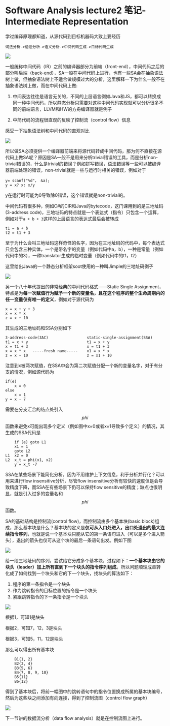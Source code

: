 # Software Analysis lecture2 笔记-Intermediate Representation

学过编译原理都知道，从源代码到目标机器码大致上要经历

    词法分析->语法分析->语义分析->中间代码生成->目标代码生成

![](2020-04-12154557.jpg)

一般统称中间代码（IR）之前的编译器部分为前端（front-end），中间代码之后的部分叫后端（back-end），SA一般在中间代码上进行，也有一些SA会在抽象语法树上做，但抽象语法树上不适合做规模过大的分析，这里解释一下为什么一般不在抽象语法树上做，而在中间代码上做:

1. 中间表达往往是语言无关的，不同的上层语言例如Java和JS，都可以转换成同一种中间代码，所以静态分析只需要对这种中间代码实现就可以分析很多不同的前端语言，LLVM和HW的方舟编译器就是例子

2. 中简代码的流程很直观的反映了控制流（control flow）信息

感受一下抽象语法树和中间代码的直观对比

![](20200412162405.jpg)

所以做SA必须提供一个编译器前端来将源代码转成中间代码，那为何不直接在源代码上做SA呢？原因是SA一般不是用来分析trivial错误的工具，而是分析non-trivial错误的，什么是trivial的错误？例如拼写错误，语法错误等一些可以被编译器前端处理的错误，non-trivial就是一些与运行时相关的错误，例如对于

```
y= scanf("%d"， &a);
y = x? x: x/y
```

y在运行时可能为0导致除0错误，这个错误就是non-trivial的。

中间代码有很多种，例如C#的CIR和Java的bytecode，这门课用到的是三地址码(3-address code)，三地址码的特点就是一个表达式（指令）只包含一个运算，例如对于`a + b + 3`这样的上层语言的表达式最后会被转成

```
t1 = a + b
t2 = t1 + 3
```

至于为什么会叫三地址码这样奇怪的名字，因为在三地址码的代码中，每个表达式只会包含三种实体，一个是带名字的变量（例如代码中a，b），一种是常量（例如代码中的3），一种translator生成的临时变量（例如代码中的t1，t2）

这里给出Java的一个静态分析框架soot使用的一种叫Jimple的三地址码例子

![](20200412163453.jpg)

另一个八十年代提出的非常经典的中间代码格式——Static Single Assignment，特点是为**每一次赋值行为赋予一个新的变量名，且在这个程序的整个生命周期内的任一变量仅有唯一的定义**，例如对于源代码为

```
x = x + y + 3
x = x * x
z = x + 10
```

其生成的三地址码和SSA分别如下

```
3-address-code(3AC)                 static-single-assignment(SSA)
t1 = x + y                          t1 = x + y
x = t1 + 3                          x = t1 + 3
x = x * x   -----fresh name-----    x1 = x * x
z = x + 10                          z = x1 + 10
```

注意到x被两次赋值，在SSA中会为第二次赋值分配一个新的变量名字，对于有分支的情况，例如源代码为

```
if(e)
    x = 0
else
    x = 1
y = x - 7
```

需要在分支汇合的结点处引入$$ phi $$函数来避免x可能出现多个定义（例如图中x=0或者x=1导致多个定义）的情况，其生成的SSA代码是

```
    if (e) goto L1 
    x1 = 1
    goto L2
L1  x2 = 0
L2  x_t = phi(x1, x2)
    y = x_t -7
```

SSA在某些场景下能简化分析，因为不用维护上下文信息，利于分析并行化？可以用来进行flow insensitive分析，尽管flow insensitive分析有较快的速度但是会导致精度下降，而SSA在有些场景下仍可以保持flow sensitive的精度；缺点也很明显，就是引入过多的变量名和$$ phi $$函数。

SA的基础结构是控制流(control flow)，而控制流由多个基本块(basic block)组成，那么基本块是什么？基本块的定义是**仅可从入口处进入，出口处退出的最大连续指令序列**，也就是说一个基本块只能从它的第一条语句进入（可以是多个进入箭头），退出的箭头也仅可从这个块的最后一条语句出发。例如下图

![](20200412205724.jpg)

给一段三地址码的序列，尝试给它分成多个基本块，过程如下：**一个基本块由它的块头（leader）加上所有直到下一个块头的指令序列组成**。所以问题顺理成章转化成了如何找到一个块头和它的下一个块头，找块头的算法如下：

1. 程序的第一条指令是一个块头
2. 作为跳转指令的目标位置的指令是一个块头
3. 紧跟跳转指令的下一条指令是一个块头

![](20200412210750.jpg)

根据1，可知1是块头

根据2，可知7，12，3是块头

根据3，可知5，11，12是块头

那么可以得出所有基本块

```
    B1{1, 2}
    B2{3, 4}
    B3{5, 6}
    B4{7, 8, 9, 10}
    B5{11}
    B6{12}
```

得到了基本块后，将前一幅图中的跳转语句中的指令位置换成所属的基本块编号，然后为这些块之间添加有向连接，得到了控制流图（control flow graph）

![](20200412212421.jpg)

下一节讲的数据流分析（data flow analysis）就是在控制流图上进行。